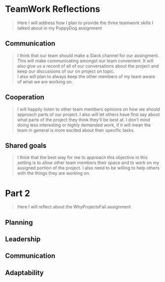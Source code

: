 # TeamWork Reflections
>Here I will address how I plan to provide the three teamwork skills I talked about in my PuppyDog assignment


## Communication
> I think that our team should make a Slack channel for our assingment. This will make communicating amongst our team convenient.
> It will also give us a record of all of our conversations about the project and keep our discussions of our on project on topic.  
> I also will plan to always keep the other members of my team aware of what we are working on. 


## Cooperation
> I will happily listen to other team members opinions on how we should approach parts of our project. 
> I also will let others have first say about what parts of the project they think they'll be best at. 
> I don't mind doing less interesting or highly demanded work, if it will mean the team in general is more excited about their specific tasks. 


## Shared goals
> I think that the best way for me to approach this objective in this setting is to allow other team members their space and to work on my assigned portion of the project.
> I also need to be willing to help others with the things they are working on. 

# Part 2
> Here I will reflect about the WhyProjectsFail assignment

## Planning
> 

## Leadership
>

## Communication
>

## Adaptability
>